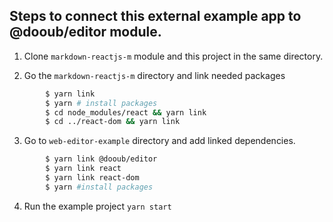 ## Steps to connect this external example app to @dooub/editor module.

1. Clone `markdown-reactjs-m` module and this project in the same directory.

2. Go the `markdown-reactjs-m` directory and link needed packages

```sh
        $ yarn link
        $ yarn # install packages
        $ cd node_modules/react && yarn link
        $ cd ../react-dom && yarn link
```

3. Go to `web-editor-example` directory and add linked dependencies.

```sh
        $ yarn link @dooub/editor
        $ yarn link react
        $ yarn link react-dom
        $ yarn #install packages
```

4. Run the example project `yarn start` 


